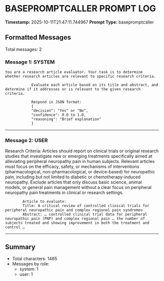# BASEPROMPTCALLER PROMPT LOG
**Timestamp:** 2025-10-11T21:47:11.744967
**Prompt Type:** basepromptcaller

## Formatted Messages
Total messages: 2

### Message 1: SYSTEM

```
You are a research article evaluator. Your task is to determine whether research articles are relevant to specific research criteria.

            Evaluate each article based on its title and abstract, and determine if it addresses or is relevant to the given research criteria.

            Respond in JSON format:
            {
            "decision": "Yes" or "No",
            "confidence": 0.0 to 1.0,
            "reasoning": "Brief explanation"
            }
```

---

### Message 2: USER

Research Criteria: Articles should report on clinical trials or original research studies that investigate new or emerging treatments specifically aimed at alleviating peripheral neuropathy pain in human subjects. Relevant articles must focus on the efficacy, safety, or mechanisms of interventions (pharmacological, non-pharmacological, or device-based) for neuropathic pain, including but not limited to diabetic or chemotherapy-induced neuropathy. Exclude articles that only discuss basic science, animal models, or general pain management without a clear focus on peripheral neuropathy pain treatments in clinical or research settings.

            Article to evaluate:
            Title: A critical review of controlled clinical trials for peripheral neuropathic pain and complex regional pain syndromes
            Abstract: … controlled clinical trial data for peripheral neuropathic pain (PNP) and complex regional pain … the number of subjects treated and showing improvement in both the treatment and control …

---

## Summary
- Total characters: 1485
- Messages by role:
  - system: 1
  - user: 1